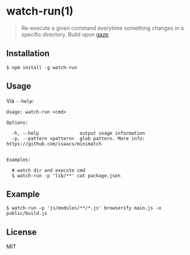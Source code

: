 # watch-run(1)

> Re-execute a given command everytime something changes in a specific directory. Build upon [gaze](https://github.com/shama/gaze).

## Installation

	$ npm install -g watch-run

## Usage

Via `--help`:

```
Usage: watch-run <cmd>

Options:

  -h, --help               output usage information
  -p, --pattern <pattern>  glob pattern. More info: https://github.com/isaacs/minimatch


Examples:

  # watch dir and execute cmd
  $ watch-run -p 'lib/**' cat package.json
```

## Example

	$ watch-run -p 'js/modules/**/*.js' browserify main.js -o public/build.js

## License

MIT
